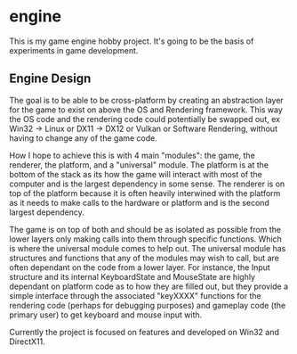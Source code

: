 # engine
This is my game engine hobby project. It's going to be the basis of experiments in game development.

## Engine Design
The goal is to be able to be cross-platform by creating an abstraction layer for the game to exist on above the OS and Rendering framework.
This way the OS code and the rendering code could potentially be swapped out, ex Win32 -> Linux or DX11 -> DX12 or Vulkan or Software Rendering, without having to change any of the game code.

How I hope to achieve this is with 4 main "modules": the game, the renderer, the platform, and a "universal" module.
The platform is at the bottom of the stack as its how the game will interact with most of the computer and is the largest dependency in some sense.
The renderer is on top of the platform because it is often heavily interwined with the platform as it needs to make calls to the hardware or platform and is the second largest dependency.

The game is on top of both and should be as isolated as possible from the lower layers only making calls into them through specific functions.
Which is where the universal module comes to help out. The universal module has structures and functions that any of the modules may wish to call,
but are often dependant on the code from a lower layer. For instance, the Input structure and its internal KeyboardState and MouseState are highly dependant on platform code as to how they are filled out,
but they provide a simple interface through the associated "keyXXXX" functions for the rendering code (perhaps for debugging purposes)
and gameplay code (the primary user) to get keyboard and mouse input with.

Currently the project is focused on features and developed on Win32 and DirectX11.
